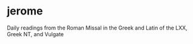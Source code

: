# jerome
Daily readings from the Roman Missal in the Greek and Latin of the LXX, Greek NT, and Vulgate
